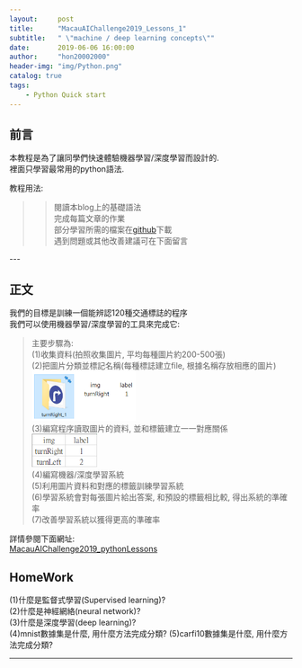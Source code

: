 ```yaml
---
layout:     post
title:      "MacauAIChallenge2019_Lessons_1"
subtitle:   " \"machine / deep learning concepts\""
date:       2019-06-06 16:00:00
author:     "hon20002000"
header-img: "img/Python.png"
catalog: true
tags:
    - Python Quick start
---
```


## 前言

本教程是為了讓同學們快速體驗機器學習/深度學習而設計的.  
裡面只學習最常用的python語法.  
  
教程用法:  
>>閱讀本blog上的基礎語法  
>>完成每篇文章的作業  
>>部分學習所需的檔案在[github](https://github.com/hon20002000/MacauAIChallenge2019_pythonLessons)下載  
>>遇到問題或其他改善建議可在下面留言

<p id = "build"></p>
---

## 正文

我們的目標是訓練一個能辨認120種交通標誌的程序  
我們可以使用機器學習/深度學習的工具來完成它:  
>主要步驟為:  
>(1)收集資料(拍照收集圖片, 平均每種圖片約200-500張)  
>(2)把圖片分類並標記名稱(每種標誌建立file, 根據名稱存放相應的圖片)  
><img src="/img/turnRight.png" width="40%">  
>(3)編寫程序讀取圖片的資料, 並和標籤建立一一對應關係  
><img src="/img/label.png" width="25%">  
>(4)編寫機器/深度學習系統  
>(5)利用圖片資料和對應的標籤訓練學習系統  
>(6)學習系統會對每張圖片給出答案, 和預設的標籤相比較, 得出系統的準確率  
>(7)改善學習系統以獲得更高的準確率  
  
詳情參閱下面網址:  
[MacauAIChallenge2019_pythonLessons](https://github.com/hon20002000/MacauAIChallenge2019_pythonLessons)  

## HomeWork
  
(1)什麼是監督式學習(Supervised learning)?  
(2)什麼是神經網絡(neural network)?  
(3)什麼是深度學習(deep learning)?  
(4)mnist數據集是什麼, 用什麼方法完成分類? 
(5)carfi10數據集是什麼, 用什麼方法完成分類? 

---


